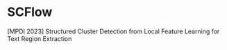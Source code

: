 # SCFlow
[MPDI 2023] Structured Cluster Detection from Local Feature Learning for Text Region Extraction
